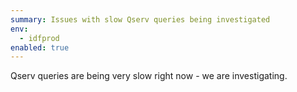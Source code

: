 ```yaml
---
summary: Issues with slow Qserv queries being investigated
env:
  - idfprod
enabled: true
---
```


Qserv queries are being very slow right now - we are investigating. 
